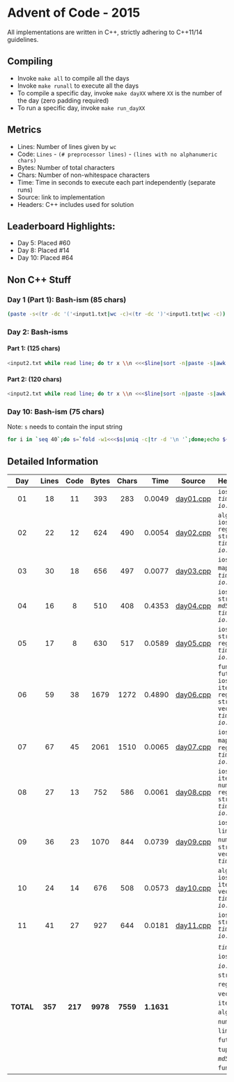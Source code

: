 # Advent of Code - 2015

All implementations are written in C++, strictly adhering to C++11/14 guidelines.

## Compiling

* Invoke `make all` to compile all the days
* Invoke `make runall` to execute all the days
* To compile a specific day, invoke `make dayXX` where `XX` is the number of the day (zero padding required)
* To run a specific day, invoke `make run_dayXX`

## Metrics

* Lines: Number of lines given by `wc`
* Code: `Lines` - `(# preprocessor lines)` - `(lines with no alphanumeric chars)`
* Bytes: Number of total characters
* Chars: Number of non-whitespace characters
* Time: Time in seconds to execute each part independently (separate runs)
* Source: link to implementation
* Headers: C++ includes used for solution

## Leaderboard Highlights:

* Day 5: Placed #60
* Day 8: Placed #14
* Day 10: Placed #64

## Non C++ Stuff

### Day 1 (Part 1): Bash-ism (85 chars)

```bash
(paste -s<(tr -dc '('<input1.txt|wc -c)<(tr -dc ')'<input1.txt|wc -c))|paste -sd-|bc
```

### Day 2: Bash-isms

#### Part 1: (125 chars)

```bash
<input2.txt while read line; do tr x \\n <<<$line|sort -n|paste -s|awk '{print 3*($1*$2)+2*$3*($1+$2);}';done|paste -sd+|bc
```

#### Part 2: (120 chars)

```bash
<input2.txt while read line; do tr x \\n <<<$line|sort -n|paste -s|awk '{print 2*($1*$2)+$1*$2*$3;}';done|paste -sd+|bc
```

### Day 10: Bash-ism (75 chars)

Note: `s` needs to contain the input string

```bash
for i in `seq 40`;do s=`fold -w1<<<$s|uniq -c|tr -d '\n '`;done;echo ${#s}
```

## Detailed Information

 Day | Lines | Code | Bytes | Chars | Time | Source | Headers
:---:|:-----:|:----:|:-----:|:-----:| ----:|:------:|:-------
01|18|11|393|283|0.0049|[day01.cpp](https://github.com/willkill07/adventofcode/blob/master/src/day01/day01.cpp)|`iostream` *`timer.hpp`* *`io.hpp`*
02|22|12|624|490|0.0054|[day02.cpp](https://github.com/willkill07/adventofcode/blob/master/src/day02/day02.cpp)|`algorithm` `iostream` `regex` `string` *`timer.hpp`* *`io.hpp`*
03|30|18|656|497|0.0077|[day03.cpp](https://github.com/willkill07/adventofcode/blob/master/src/day03/day03.cpp)|`iostream` `map` `tuple` *`timer.hpp`* *`io.hpp`*
04|16|8|510|408|0.4353|[day04.cpp](https://github.com/willkill07/adventofcode/blob/master/src/day04/day04.cpp)|`iostream` `string` *`md5.hpp`* *`timer.hpp`* *`io.hpp`*
05|17|8|630|517|0.0589|[day05.cpp](https://github.com/willkill07/adventofcode/blob/master/src/day05/day05.cpp)|`iostream` `string` `regex` *`timer.hpp`* *`io.hpp`*
06|59|38|1679|1272|0.4890|[day06.cpp](https://github.com/willkill07/adventofcode/blob/master/src/day06/day06.cpp)|`functional` `future` `iostream` `iterator` `regex` `string` `vector` *`timer.hpp`* *`io.hpp`*
07|67|45|2061|1510|0.0065|[day07.cpp](https://github.com/willkill07/adventofcode/blob/master/src/day07/day07.cpp)|`iostream` `map` `string` `regex` *`timer.hpp`* *`io.hpp`*
08|27|13|752|586|0.0061|[day08.cpp](https://github.com/willkill07/adventofcode/blob/master/src/day08/day08.cpp)|`iostream` `iterator` `numeric` `regex` `string` *`timer.hpp`* *`io.hpp`*
09|36|23|1070|844|0.0739|[day09.cpp](https://github.com/willkill07/adventofcode/blob/master/src/day09/day09.cpp)|`iostream` `limits` `map` `numeric` `set` `string` `vector` *`timer.hpp`*
10|24|14|676|508|0.0573|[day10.cpp](https://github.com/willkill07/adventofcode/blob/master/src/day10/day10.cpp)|`algorithm` `iostream` `iterator` `vector` *`timer.hpp`* *`io.hpp`*
11|41|27|927|644|0.0181|[day11.cpp](https://github.com/willkill07/adventofcode/blob/master/src/day11/day11.cpp)|`iostream` `string` *`timer.hpp`* *`io.hpp`*
**TOTAL**|**357**|**217**|**9978**|**7559**|**1.1631**| | *`timer.hpp`*&nbsp;<sup>**`11`**</sup> `iostream`&nbsp;<sup>**`11`**</sup> *`io.hpp`*&nbsp;<sup>**`10`**</sup> `string`&nbsp;<sup>**`8`**</sup> `regex`&nbsp;<sup>**`5`**</sup> `map`&nbsp;<sup>**`3`**</sup> `vector`&nbsp;<sup>**`3`**</sup> `iterator`&nbsp;<sup>**`3`**</sup> `algorithm`&nbsp;<sup>**`2`**</sup> `numeric`&nbsp;<sup>**`2`**</sup> `limits`&nbsp;<sup>**`1`**</sup> `future`&nbsp;<sup>**`1`**</sup> `tuple`&nbsp;<sup>**`1`**</sup> `set`&nbsp;<sup>**`1`**</sup> *`md5.hpp`*&nbsp;<sup>**`1`**</sup> `functional`&nbsp;<sup>**`1`**</sup>
